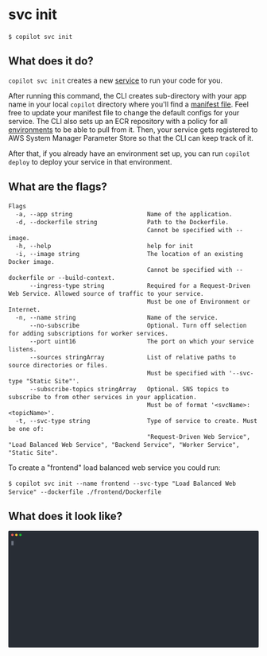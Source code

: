 # svc init
```console
$ copilot svc init
```

## What does it do?

`copilot svc init` creates a new [service](../concepts/services.en.md) to run your code for you. 

After running this command, the CLI creates sub-directory with your app name in your local `copilot` directory where you'll find a [manifest file](../manifest/overview.en.md). Feel free to update your manifest file to change the default configs for your service. The CLI also sets up an ECR repository with a policy for all [environments](../concepts/environments.en.md) to be able to pull from it. Then, your service gets registered to AWS System Manager Parameter Store so that the CLI can keep track of it.

After that, if you already have an environment set up, you can run `copilot deploy` to deploy your service in that environment.

## What are the flags?

```
Flags
  -a, --app string                     Name of the application.
  -d, --dockerfile string              Path to the Dockerfile.
                                       Cannot be specified with --image.
  -h, --help                           help for init
  -i, --image string                   The location of an existing Docker image.
                                       Cannot be specified with --dockerfile or --build-context.
      --ingress-type string            Required for a Request-Driven Web Service. Allowed source of traffic to your service.
                                       Must be one of Environment or Internet.
  -n, --name string                    Name of the service.
      --no-subscribe                   Optional. Turn off selection for adding subscriptions for worker services.
      --port uint16                    The port on which your service listens.
      --sources stringArray            List of relative paths to source directories or files.
                                       Must be specified with '--svc-type "Static Site"'.
      --subscribe-topics stringArray   Optional. SNS topics to subscribe to from other services in your application.
                                       Must be of format '<svcName>:<topicName>'.
  -t, --svc-type string                Type of service to create. Must be one of:
                                       "Request-Driven Web Service", "Load Balanced Web Service", "Backend Service", "Worker Service", "Static Site".
```

To create a "frontend" load balanced web service you could run:

`$ copilot svc init --name frontend --svc-type "Load Balanced Web Service" --dockerfile ./frontend/Dockerfile`

## What does it look like?

![Running copilot svc init](https://raw.githubusercontent.com/kohidave/copilot-demos/master/svc-init.svg?sanitize=true)

